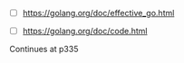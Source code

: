 - [ ] https://golang.org/doc/effective_go.html
- [ ] https://golang.org/doc/code.html


Continues at p335